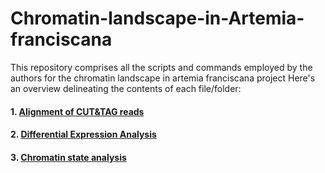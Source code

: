 # Chromatin-landscape-in-Artemia-franciscana
This repository comprises all the scripts and commands employed by the authors for the chromatin landscape in artemia franciscana project
Here's an overview delineating the contents of each file/folder:

#### 1. [Alignment of CUT&TAG reads](https://github.com/vkb25/Chromatin-landscape-in-Artemia-franciscana/blob/8c617acdb6e7b649a9a1ebb00b780f8595015ab2/alignment_processingCUT_TAGreads.md)

#### 2. [Differential Expression Analysis](https://github.com/vkb25/Chromatin-landscape-in-Artemia-franciscana/blob/8c617acdb6e7b649a9a1ebb00b780f8595015ab2/kallisto_sleuth.md)

#### 3. [Chromatin state analysis](https://github.com/vkb25/Chromatin-landscape-in-Artemia-franciscana/blob/8e94c5fd48ed9eacd5cd22cbd70a4bfc07eca27c/Spectacle_running.md)
